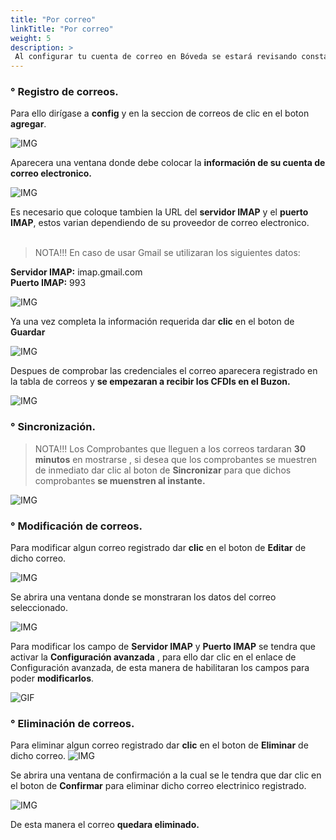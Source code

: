 ```yaml
---
title: "Por correo"
linkTitle: "Por correo"
weight: 5
description: >
 Al configurar tu cuenta de correo en Bóveda se estará revisando constantemente tu bandeja de entrada en búsqueda de comprobantes fiscales.
---
```

### ° Registro de correos.

Para ello dirígase a **config** y en la seccion de correos de clic en el boton **agregar**.

![IMG](inicio.png)

Aparecera una ventana donde debe colocar la **información de su cuenta de correo electronico.**

![IMG](agregar.png)

Es necesario que coloque tambien la URL del **servidor IMAP** y el **puerto IMAP**, estos varian dependiendo de su proveedor de correo electronico.
<br><br>

> <span class="text-danger">NOTA!!!</span> En caso de usar Gmail se utilizaran los siguientes datos:

**Servidor IMAP:** imap.gmail.com	
**Puerto IMAP:** 993

![IMG](agregar2.png)

Ya una vez completa la información requerida dar **clic** en el boton de **Guardar**

![IMG](agregar3.png)

Despues de comprobar las credenciales el correo aparecera registrado en la tabla de correos y 
**se empezaran a recibir los CFDIs en el Buzon.**

![IMG](tabla.png)

### ° Sincronización.
> <span class="text-danger">NOTA!!!</span> Los Comprobantes que lleguen a los correos tardaran 
**30 minutos** en mostrarse , si desea que los comprobantes se muestren de inmediato dar clic al boton de **Sincronizar** para que dichos comprobantes **se muenstren al instante.**

![IMG](sincronizar.png)

### ° Modificación de correos.

Para modificar algun correo registrado dar **clic** en el boton de **Editar** de dicho correo.

![IMG](editar.png)

Se abrira una ventana donde se monstraran los datos del correo seleccionado.

![IMG](completos.png)

Para modificar los campo de **Servidor IMAP** y **Puerto IMAP** se tendra que activar la **Configuración avanzada** , para ello dar clic en el enlace de
<span class="text-primary">Configuración avanzada</span>, de esta manera de habilitaran los campos para poder **modificarlos**.

![GIF](avanzada.gif)

### ° Eliminación de correos.
Para eliminar algun correo registrado dar **clic** en el boton de **Eliminar** de dicho correo.
![IMG](eliminar.png)

Se abrira una ventana de confirmación a la cual se le tendra que dar clic en el boton de **Confirmar** para eliminar dicho correo electrinico registrado.

![IMG](confirmacion.png)

De esta manera el correo **quedara eliminado.**
